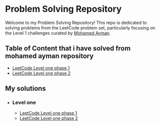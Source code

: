 # Problem Solving Repository

Welcome to my Problem Solving Repository! This repo is dedicated to solving problems from the LeetCode problem set, particularly focusing on the Level 1 challenges curated by [Mohamed Ayman](https://github.com/cs-MohamedAyman/Problem-Solving-Training/tree/master).

## Table of Content that i have solved from mohamed ayman repository
- [LeetCode Level one phase 1](https://github.com/cs-MohamedAyman/Problem-Solving-Training/blob/master/level-1/leetcode/array-1.md)
- [LeetCode Level one phase 2](https://github.com/cs-MohamedAyman/Problem-Solving-Training/blob/master/level-1/leetcode/array-2.md)


## My solutions
- ### Level one
  - [LeetCode Level one phase 1](https://github.com/MostafaOsmanFathi/Java-Problem-Solving/tree/main/src/main/java/git/JavaProblemSolving/LevelOne/Leetcode/Phase1)
  - [LeetCode Level one phase 2](https://github.com/MostafaOsmanFathi/Java-Problem-Solving/tree/main/src/main/java/git/JavaProblemSolving/LevelOne/Leetcode/Phase2)